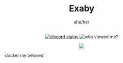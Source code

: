 <div align="center">
  <h1>Exaby</h1>
  <p>she/her</p>
  <br>
  <a href='https://discord.com/users/584752051163103243' target='_blank'><img alt="discord status" src="https://api.statusbadges.me/badge/status/584752051163103243" /></a>
  <img alt="who viewed me?" src="https://komarev.com/ghpvc/?username=Exaby" />
  
  <p align="center">
    <a href="https://skillicons.dev">
      <img src='https://skillicons.dev/icons?i=go,ts,docker,cloudflare,nodejs,discord,bots,js,linux,md,sass,workers,bash,html,angular' />
    </a>
  </p>
</div>
<p>docker my beloved</p>

